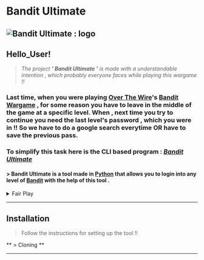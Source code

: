 # Bandit Ultimate

![Bandit Ultimate : logo]()
---

## Hello_User!

> *The project  **' Bandit Ultimate '**  is made with a understandable intention , which probably everyone faces while playing this wargame !!*

### Last time, when you were playing [Over The Wire](https://overthewire.org/)'s [Bandit Wargame](https://overthewire.org/wargames/bandit/) , for some reason you have to leave in the middle of the game at a specific level. When , next time you try to continue you need the last level's password , which you were in !! So we have to do a google search everytime OR have to save the previous pass.

### To simplify this task here is the CLI based program : [*Bandit Ultimate*](https://github.com/s41r4j/BanditUltimate)

#### > Bandit Ultimate is a tool made in [Python](https://en.wikipedia.org/wiki/Python_(programming_language)) that allows you to login into any level of [Bandit](https://overthewire.org/wargames/bandit/) with the help of this tool .

<details>
<summary>Fair Play </summary>
<br>
Note : `Bandit Ultimate` is made with intention to login in the bandit level you left , to make the login process easy , saving time and invest that time in learning and solving the bandit levels - increasing your skills
</details>

---
## Installation 

> Follow the instructions for setting up the tool !!

** > Cloning  ** 


---

